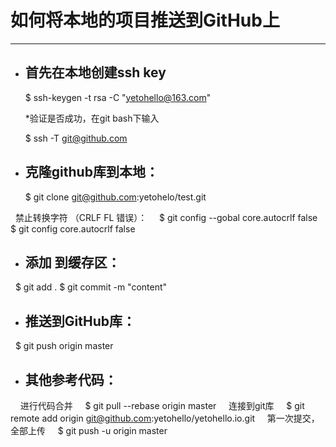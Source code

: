 # 如何将本地的项目推送到GitHub上
***
* ## 首先在本地创建ssh key
   $ ssh-keygen -t rsa -C "yetohello@163.com"

   *验证是否成功，在git bash下输入

   $ ssh -T git@github.com

* ## 克隆github库到本地：

   $ git clone git@github.com:yetohelo/test.git

   禁止转换字符  （CRLF FL 错误）：
      $ git config --gobal core.autocrlf false 
      $ git config core.autocrlf false
      
* ## 添加 到缓存区：

   $ git add .
   $ git commit -m "content"

* ## 推送到GitHub库：

    $ git push origin master

* ## 其他参考代码：
     进行代码合并
     $ git pull --rebase origin master
     连接到git库
     $ git remote add origin git@github.com:yetohello/yetohello.io.git
     第一次提交，全部上传
     $ git push -u origin master
    
